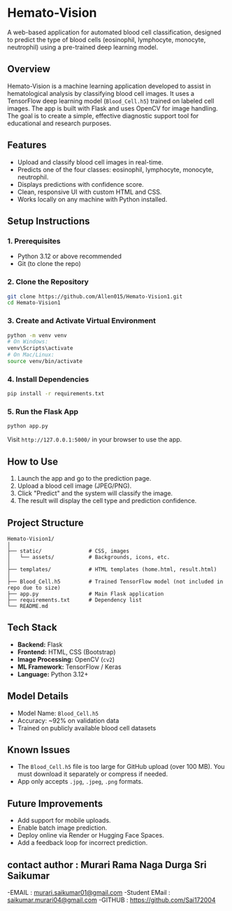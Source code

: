 
# Hemato-Vision

A web-based application for automated blood cell classification, designed to predict the type of blood cells (eosinophil, lymphocyte, monocyte, neutrophil) using a pre-trained deep learning model.

## Overview
Hemato-Vision is a machine learning application developed to assist in hematological analysis by classifying blood cell images. It uses a TensorFlow deep learning model (`Blood_Cell.h5`) trained on labeled cell images. The app is built with Flask and uses OpenCV for image handling. The goal is to create a simple, effective diagnostic support tool for educational and research purposes.

## Features
- Upload and classify blood cell images in real-time.
- Predicts one of the four classes: eosinophil, lymphocyte, monocyte, neutrophil.
- Displays predictions with confidence score.
- Clean, responsive UI with custom HTML and CSS.
- Works locally on any machine with Python installed.

## Setup Instructions

### 1. Prerequisites
- Python 3.12 or above recommended
- Git (to clone the repo)

### 2. Clone the Repository
```bash
git clone https://github.com/Allen015/Hemato-Vision1.git
cd Hemato-Vision1
```

### 3. Create and Activate Virtual Environment
```bash
python -m venv venv
# On Windows:
venv\Scripts\activate
# On Mac/Linux:
source venv/bin/activate
```

### 4. Install Dependencies
```bash
pip install -r requirements.txt
```

### 5. Run the Flask App
```bash
python app.py
```

Visit `http://127.0.0.1:5000/` in your browser to use the app.

## How to Use
1. Launch the app and go to the prediction page.
2. Upload a blood cell image (JPEG/PNG).
3. Click "Predict" and the system will classify the image.
4. The result will display the cell type and prediction confidence.

## Project Structure
```
Hemato-Vision1/
│
├── static/               # CSS, images
│   └── assets/           # Backgrounds, icons, etc.
│
├── templates/            # HTML templates (home.html, result.html)
│
├── Blood_Cell.h5         # Trained TensorFlow model (not included in repo due to size)
├── app.py                # Main Flask application
├── requirements.txt      # Dependency list
└── README.md
```

## Tech Stack
- **Backend:** Flask
- **Frontend:** HTML, CSS (Bootstrap)
- **Image Processing:** OpenCV (`cv2`)
- **ML Framework:** TensorFlow / Keras
- **Language:** Python 3.12+

## Model Details
- Model Name: `Blood_Cell.h5`
- Accuracy: ~92% on validation data
- Trained on publicly available blood cell datasets

## Known Issues
- The `Blood_Cell.h5` file is too large for GitHub upload (over 100 MB). You must download it separately or compress if needed.
- App only accepts `.jpg`, `.jpeg`, `.png` formats.

## Future Improvements
- Add support for mobile uploads.
- Enable batch image prediction.
- Deploy online via Render or Hugging Face Spaces.
- Add a feedback loop for incorrect prediction.

## contact author : Murari Rama Naga Durga Sri Saikumar
-EMAIL : murari.saikumar01@gmail.com
-Student EMail : saikumar.murari04@gmail.com
-GITHUB : https://github.com/Sai172004 
